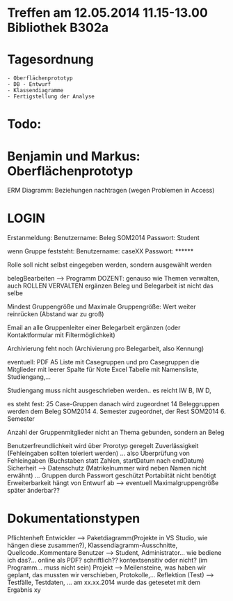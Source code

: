 Treffen am 12.05.2014 11.15-13.00 Bibliothek B302a
==================================================

Tagesordnung
============
	- Oberflächenprototyp
	- DB - Entwurf
	- Klassendiagramme
	- Fertigstellung der Analyse


Todo:
=====

Benjamin und Markus: Oberflächenprototyp
========================================

ERM Diagramm: Beziehungen nachtragen (wegen Problemen in Access)


LOGIN
=====
Erstanmeldung:
Benutzername: Beleg SOM2014 	Passwort: Student

wenn Gruppe feststeht:
Benutzername: caseXX  			Passwort: ******

Rolle soll nicht selbst eingegeben werden, sondern ausgewählt werden

belegBearbeiten
--> Programm DOZENT: genauso wie Themen verwalten, auch ROLLEN VERVALTEN ergänzen
Beleg und Belegarbeit ist nicht das selbe

Mindest Gruppengröße und Maximale Gruppengröße: Wert weiter reinrücken (Abstand war zu groß)

Email an alle Gruppenleiter einer Belegarbeit ergänzen (oder Kontaktformular mit Filtermöglichkeit)

Archivierung feht noch (Archivierung pro Belegarbeit, also Kennung)



eventuell: PDF A5 Liste mit Casegruppen und pro Casegruppen die Mitglieder mit leerer Spalte für Note
Excel Tabelle mit Namensliste, Studiengang,...

Studiengang muss nicht ausgeschrieben werden.. es reicht IW B, IW D, 

es steht fest: 25 Case-Gruppen
danach wird zugeordnet 14 Beleggruppen werden dem Beleg SOM2014 4. Semester zugeordnet, der Rest SOM2014 6. Semester

Anzahl der Gruppenmitglieder nicht an Thema gebunden, sondern an Beleg







Benutzerfreundlichkeit wird über Prorotyp geregelt
Zuverlässigkeit (Fehleingaben sollten toleriert werden) ... also Überprüfung von Fehleingaben (Buchstaben statt Zahlen, startDatum nach endDatum)
Sicherheit --> Datenschutz (Matrikelnummer wird neben Namen nicht erwähnt) ... Gruppen durch Passwort geschützt
Portabiität nicht benötigt
Erweiterbarkeit hängt von Entwurf ab --> eventuell Maximalgruppengröße später änderbar?? 


Dokumentationstypen
===================
Pflichtenheft
Entwickler		--> Paketdiagramm(Projekte in VS Studio, wie hängen diese zusammen?), Klassendiagramm-Ausschnitte, Quellcode..Kommentare
Benutzer 		--> Student, Administrator... wie bediene ich das?... online als PDF? schriftlich?? kontextsensitiv oder nicht? (im Programm... 					muss nicht sein)
Projekt 		--> Meilensteine, was haben wir geplant, das mussten wir verschieben, Protokolle,... Reflektion
(Test) 			--> Testfälle, Testdaten, ... am xx.xx.2014 wurde das getesetet mit dem Ergabnis xy